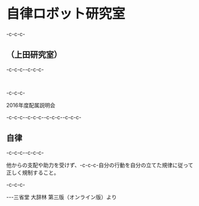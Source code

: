 <h1 style="font-size:250%">自律ロボット研究室</h1>-c-c-c-<h2>（上田研究室） </h2>-c-c-c--c-c-c-<p>&nbsp;</p>-c-c-c-<p>2016年度配属説明会</p>-c-c-c--c-c-c-<!--nextpage-->-c-c-c--c-c-c-<h2>自律</h2>-c-c-c--c-c-c-<p>他からの支配や助力を受けず、-c-c-c-自分の行動を自分の立てた規律に従って正しく規制すること。 </p>-c-c-c-<p>---三省堂 大辞林 第三版（オンライン版）より</p>
